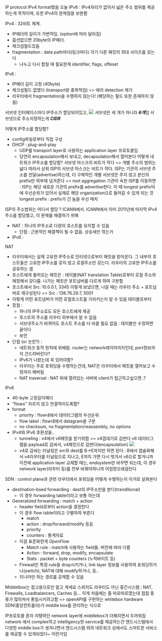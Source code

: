 IP protocol
IPv4 format했음
오늘 IPv6 : IPv4자리가 없어서 넓은 주소 범위를 제공하는게 목적이며, 또한 IPv4의 문제점을 보완함

IPv4 : 32비트 체계. 
- IP헤더의 길이가 가변적임. (option에 따라 달라짐)
- 옵션없으면 20byte의 IP헤더. 
- 체크섬필드있음
- fragmentation : data path마다(링크마다) 각기 다른 패킷의 최대 사이즈를 갖는다 
	- 나누고 다시 합칠 때 필요한게 identifier, flags, offeset

IPv6 : 
- IP헤더 길이 고정 (40byte)
- 체크섬필드 없앴다 (transport랑 중복적임) => 에러 detection 제거
- 라우터에서 fragmentation을 수행하지 않는다! (해당하는 필드 또한 존재하지 않음)

서브넷
인터페이스마다 IP주소가 할당되어있고, 
![](https://i.imgur.com/QhY4v8N.png)
서브넷은 세 개가 아니라 ***6개***임
서브넷으로 주소지정하는게 ***CIDR***

어떻게 IP주소를 할당함?
- config파일로부터 직접 구성
- DHCP : plug-and-play
	- UDP를 transport layer로 사용하는 application layer 프로토콜임
	- 당연히 encapsulation해서 보내고, decapsulation해서 열어본다
어떻게 네트워크 IP주소를 할당함?
서브넷 마스크의 비트가 작다 => 개별 주소의 범위는 넓다
따라서 상위 ISP의 서브넷 마스크는 비트가 작다.
ISP는 기관의 서브넷 주소를 전달(advertise)하는데, 더 구체적인 개별 서브넷은 주지 않고 본인의 prefix만 외부에 넘겨준다
=> root aggregation
기관이 속한 ISP를 이동하면 : ISP는 해당 새로운 기관의 prefix를 advertise한다. 이 때 longest prefix덕에 우선순위가 있어서 실제로 해당 organization으로 들어갈 수 있게 되는 것
longest prefix : prefix가 긴 놈을 우선 매치

ISP의 주소범위는 어디서 할당 ? ICANN에서.
ICANN에서 이미 2011년에 마지막 IPv4 주소를 할당했고,
이 문제를 해결하기 위해
- NAT : 하나의 IP주소로 다량의 호스트를 유지할 수 있음
	- 단점 : 근본적인 해결책이 될 수 없음. 상승세만 꺾는거
- IPv6 : 

 NAT
 - 라우터에서는 실제 고유한 IP주소로 인터넷으로부터 패킷을 받아온다. 그 내부의 호스트들은 고유한 IP주소를 갖지 않고 로컬주소만 갖는다. 라우터의 고유한 IP주소를 공유하는 셈
- 호스트에게 들어오는 패킷은 : 테이블(NAT translation Table)로부터 로컬 주소와 매칭해서 갖다줌. 나가는 패킷은 포트넘버를 다르게 하여 구분함
- 호스트에서 Src: 10.0.0.1, 3345 이렇게 보냈으면, 나갈 때는 라우터 주소 + 포트넘버로 재구성된다 => Src : 138.76.29.7, 5001
- 이렇게 어떤 포트넘버가 어떤 로컬호스트를 가리키는지 알 수 있음 테이블로부터
- 장점 :
	 - 하나의 IP주소로도 모든 호스트에게 제공
	 -  호스트의 주소를 라우터 외부에서 알 수 없음
	 - 서브넷주소가 바뀌어도 호스트 주소를 다 바꿀 필요 없음 : 테이블만 수정하면 끝이다
	 - 보안
- 단점 (or 논란?) : 
	- 네트워크 동작 원칙에 위배됨. router는 network레이어까지인데, port정보까지 건드려버린다?
	- IPv6가 나왔는데 꼭 있어야함?
	- 라우터는 주로 포워딩을 수행하는건데, NAT은 라우터에서 패킷을 열어보고 수정까지 해버림
	- NAT traversal : NAT 뒤에 열려있는 서버에 client가 접근하고싶으면..?

IPv6
- 40-byte 고정길이헤더
- "flows" 자르지 않고 연결적이도록함?
- format
	- priority : flow내에서 데이터그램의 우선순위
	- flow label : flow내에서 datagram을 구분
	- no checksum, no fragmentation/reassembly, no options
- IPv4와 IPv6 호환성을.. 
	- tunneling : v4에서 v6패킷을 받기위함
		=> v4껍데기로 감싼다
		v6 데이터그램을 payload로 감싸서, v4패킷으로 감싼다(encapsulation)
	![](https://i.imgur.com/yZmyp4V.png)
	- v4로 감싸는 터널링은 src와 dest를 B->E까지만 하면 된다 : B에서 캡슐화해서 v4라우터를 터널링으로 지나고, E까지 가면 다시 벗겨서 v6으로 할거니까
이전에 application layer 교체할 때는, endsystem만 바꾸면 되는데, 이 경우 network layer(라우터 등)를 전부 바꿔야하니까 어엄청오래걸린다

SDN : control plane과 관련
라우터에서 포워딩을 어떻게 수행하는지 이거로 살펴본다

- destination-bsed forwarding : dest의 IP주소만을 본다(tranditional)
	- 이 경우 forwarding table이라고 보통 하는데
- Generalized forwarding : match + action
	- header field로부터 action을 결정한다
	- 이 경우 flow table이라고 구별하여 부른다
		- match
		- action : drop/forward/modify 등등
		- priority
		- counters : 통계자료
	- 이걸 표준화한게 *OpenFlow*
		- Match rule : match에 사용하는 field들. 버전에 따라 다름
		- Action : forward, drop, modify, encapsulate
		- Stats : packet + byte counters (누적바이트 등)
	- Firewall은 특정 rule을 drop시키거나, link layer 정보를 사용하여 포워딩하거나(switch), NAT에 대해 modify하거나, 등..
	- 지나야만 하는 경로를 강제할 수 있음

Middelbox는 참고용으로만 알고 계세요
스위치도 라우터도 아닌 중간시스템 : NAT, Firewalls, Loadbalancers, Caches 등...
이게 처음에는 좀 따로따로였는데 점점 종류가 많아져서 통일시키려고함
=> openAPI를 구현하는 whitebox hardware
SDN(중앙컨트롤러)가 middle box를 관리하는 식으로

IP프로토콜 혼자 지탱하던 network layer에 middlebox가 더해지면서 두꺼워짐
network 에서 complex하고 intelligency한 service를 제공하는건 엔드시스템에서
다양한 middle box가 생겨나면서 엔드시스템 외의 네트워크 상에서도 스마트한 서비스를 제공할 수 있게되었다~ 이런거임
